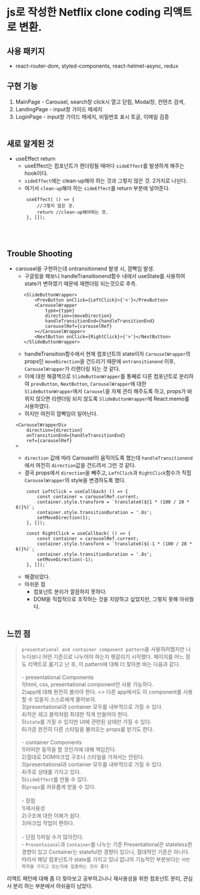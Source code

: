 # js로 작성한 Netflix clone coding 리액트로 변환.

## 사용 패키지
- react-router-dom, styled-components, react-helmet-async, redux

## 구현 기능
1) MainPage - Carousel, search창 click시 열고 닫힘, Modal창, 컨텐츠 검색, 
2) LandingPage - input창 가이드 메세지
3) LoginPage - input창 가이드 메세지, 비밀번호 표시 토글, 이메일 검증
<br><br>

## 새로 알게된 것
- useEffect return
    - useEffect는 컴포넌트가 렌더링될 때마다 `sideEffect`를 발생하게 해주는 hook이다.
    - `sideEffect`에는 clean-up해야 하는 것과 그렇지 않은 것. 2가지로 나뉜다.
    - 여기서 `clean-up`해야 하는 `sideEffect`를 return 부분에 넣어준다.
    ```
        useEffect( () => {
            //그렇지 않은 것.
            return //clean-up해야하는 것.
        }, []);
    ```
<br><br>

## Trouble Shooting

- carousel을 구현하는데 ontransitionend 발생 시, 깜빡임 발생.
    - 구글링을 해보니 handleTransitionend함수 내에서 useState를 사용하여 state가 변하였기 때문에 재렌더링 되는것으로 추측.
     ```
        <SlideButtonWrapper>
            <PrevButton onClick={LeftClick}>{'<'}</PrevButton>
            <CarouselWrapper 
                type={type} 
                direction={moveDirection}
                handleTransitionEnd={handleTransitionEnd}
                carouselRef={carouselRef} 
            ></CarouselWrapper>
            <NextButton onClick={RightClick}>{'>'}</NextButton>
        </SlideButtonWrapper>
    ```
    - handleTransition함수에서 현재 컴포넌트의 state이자 `CarouselWrapper`의 props인 `moveDirection`을 건드리기 때문에 `ontransitionend` 이후, `CarouselWrapper`가 리렌더링 되는 것 같다.
    - 이에 대한 해결책으로 `SlideButtonWrapper`를 통째로 다른 컴포넌트로 분리하여 `prevButton`, `NextButton`, `CarouselWrapper`에 대한 `SlideButtonWrapper`에서 `Carousel`을 자체 관리 해주도록 하고, props가 바뀌지 않으면 리렌더링 되지 않도록 `SlideButtonWrapper`에 React.memo를 사용하였다.
    - 하지만 여전히 깜빡임이 일어난다.
    ```
    <CarouselWrapperDiv 
        direction={direction}
        onTransitionEnd={handleTransitionEnd}
        ref={carouselRef}
    >
    ```
    - `direction` 값에 따라 Carousel이 움직이도록 했는데 `handleTransitionend`에서 여전히 `direction`값을 건드려서 그런 것 같다.
    - 결국 props에서 `direction`을 빼주고, `LeftClick`과 `RightClick`함수가 직접 `CarouselWrapper`의 style을 변경하도록 했다.
    ```
        const LeftClick = useCallback( () => {
            const container = carouselRef.current; 
            container.style.transform = `translateX(${1 * (100 / 20 * 6)}%)`;
            container.style.transitionDuration = '.8s';
            setMoveDirection(1);
        }, []);

        const RightClick = useCallback( () => {
            const container = carouselRef.current; 
            container.style.transform = `translateX(${-1 * (100 / 20 * 6)}%)`;
            container.style.transitionDuration = '.8s';
            setMoveDirection(-1);
        }, []);`
    ```
    - 해결되었다.
    - 아쉬운 점
        - 컴포넌트 분리가 깔끔하지 못하다.
        - DOM을 직접적으로 조작하는 것을 지양하고 싶었지만, 그렇지 못해 아쉬웠다.
<br><br>

## 느낀 점

> `presentational and container component pattern`을 사용하려했지만 나누다보니 어떤 기준으로 나누어야 하는지 헷갈리기 시작했다. 페이지를 어느 정도 리액트로 옮기고 난 후, 이 pattern에 대해 더 찾아본 바는 다음과 같다.<br><br>
    - presentational Components<br>
        1)html, css, presentational component만 사용 가능하다.<br>
        2)app에 대해 완전히 몰라야 한다. => 다른 app에서도 이 component를 사용할 수 있을지 스스로에게 물어보자.<br>
        3)presentational과 container 모두를 내부적으로 가질 수 있다.<br>
        4)작은 레고 블럭처럼 최대한 작게 만들어야 한다.<br>
        5)`state`를 가질 수 있지만 UI에 관련된 상태만 가질 수 있다.<br>
        6)가끔 완전히 다른 스타일을 불러오는 props를 받기도 한다.<br><br>
    - container Components<br>
        1)어떠한 동작을 할 것인가에 대해 책임진다.<br>
        2)절대로 DOM마크업 구조나 스타일을 가져서는 안된다.<br>
        3)presentational과 container 모두를 내부적으로 가질 수 있다.<br>
        4)주로 상태를 가지고 있다.<br>
        5)`sideEffect`를 만들 수 있다.<br>
        6)`props`를 자유롭게 받을 수 있다.<br><br>
    - 장점 <br>
        1)재사용성<br>
        2)구조에 대한 이해가 쉽다.<br>
        3)마크업 작업이 편하다.<br><br>
    - 단점
        1)파일 수가 많아진다.<br>
    - `Presentaional`과 `Container`를 나누는 기준
        Presentational은 stateless한 경향이 있고 Container는 stateful한 경향이 있으나, 절대적인 기준은 아니다.
        따라서 해당 컴포넌트가 state를 가지고 있냐 없냐의 기능적인 부분보다는 `어떤 목적을 가지고 있는지에 집중하는 것이 좋다`

 리액트 패턴에 대해 좀 더 찾아보고 공부하고나니 재사용성을 위한 컴포넌트 분리, 관심사 분리 하는 부분에서 아쉬움이 남았다.